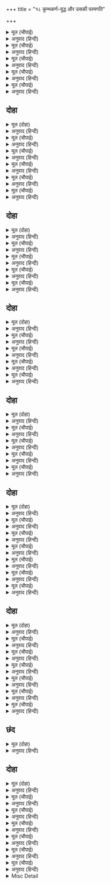 +++
title = "१८ कुम्भकर्ण-युद्ध और उसकी परमगति"

+++


<details><summary>मूल (चौपाई)</summary>

बंधु बचन सुनि चला बिभीषन।  
आयउ जहँ त्रैलोक बिभूषन॥  
नाथ भूधराकार सरीरा।  
कुंभकरन आवत रनधीरा॥
</details>

<details><summary>अनुवाद (हिन्दी)</summary>

भाईके वचन सुनकर विभीषण लौट गये और वहाँ आये जहाँ त्रिलोकीके भूषण श्रीरामजी थे। (विभीषणने कहा—) हे नाथ! पर्वतके समान (विशाल) देहवाला रणधीर कुम्भकर्ण आ रहा है॥ १॥
</details>

<details><summary>मूल (चौपाई)</summary>

एतना कपिन्ह सुना जब काना।  
किलकिलाइ धाए बलवाना॥  
लिए उठाइ बिटप अरु भूधर।  
कटकटाइ डारहिं ता ऊपर॥
</details>

<details><summary>अनुवाद (हिन्दी)</summary>

वानरोंने जब कानोंसे इतना सुना, तब वे बलवान् किलकिलाकर (हर्षध्वनि करके) दौड़े। वृक्ष और पर्वत (उखाड़कर) उठा लिये और (क्रोधसे) दाँत कटकटाकर उन्हें उसके ऊपर डालने लगे॥ २॥
</details>

<details><summary>मूल (चौपाई)</summary>

कोटि कोटि गिरि सिखर प्रहारा।  
करहिं भालु कपि एक एक बारा॥  
मुरॺो न मनु तनु टरॺो न टारॺो।  
जिमि गज अर्क फलनि को मारॺो॥
</details>

<details><summary>अनुवाद (हिन्दी)</summary>

रीछ-वानर एक-एक बारमें ही करोड़ों पहाड़ोंके शिखरोंसे उसपर प्रहार करते हैं; परन्तु इससे न तो उसका मन ही मुड़ा (विचलित हुआ) और न शरीर ही टाले टला, जैसे मदारके फलोंकी मारसे हाथीपर कुछ भी असर नहीं होता!॥ ३॥
</details>

<details><summary>मूल (चौपाई)</summary>

तब मारुतसुत मुठिका हन्यो।  
परॺो धरनि ब्याकुल सिर धुन्यो॥  
पुनि उठि तेहिं मारेउ हनुमंता।  
घुर्मित भूतल परेउ तुरंता॥
</details>

<details><summary>अनुवाद (हिन्दी)</summary>

तब हनुमान् जीने उसे एक घूँसा मारा; जिससे वह व्याकुल होकर पृथ्वीपर गिर पड़ा और सिर पीटने लगा। फिर उसने उठकर हनुमान् जी को मारा! वे चक्कर खाकर तुरंत ही पृथ्वीपर गिर पड़े॥ ४॥
</details>

<details><summary>मूल (चौपाई)</summary>

पुनि नल नीलहि अवनि पछारेसि।  
जहँ तहँ पटकि पटकि भट डारेसि॥  
चली बलीमुख सेन पराई।  
अति भय त्रसित न कोउ समुहाई॥
</details>

<details><summary>अनुवाद (हिन्दी)</summary>

फिर उसने नल-नीलको पृथ्वीपर पछाड़ दिया और दूसरे योद्धाओंको भी जहाँ-तहाँ पटक-पटककर डाल दिया। वानरसेना भाग चली। सब अत्यन्त भयभीत हो गये, कोई सामने नहीं आता॥ ५॥
</details>

## दोहा


<details><summary>मूल (दोहा)</summary>

अंगदादि कपि मुरुछित करि समेत सुग्रीव।  
काँख दाबि कपिराज कहुँ चला अमित बल सींव॥ ६५॥
</details>

<details><summary>अनुवाद (हिन्दी)</summary>

सुग्रीवसमेत अंगदादि वानरोंको मूर्च्छित करके फिर वह अपरिमित बलकी सीमा कुम्भकर्ण वानरराज सुग्रीवको काँखमें दाबकर चला॥ ६५॥
</details>

<details><summary>मूल (चौपाई)</summary>

उमा करत रघुपति नरलीला।  
खेल गरुड़ जिमि अहिगन मीला॥  
भृकुटि भंग जो कालहि खाई।  
ताहि कि सोहइ ऐसि लराई॥
</details>

<details><summary>अनुवाद (हिन्दी)</summary>

(शिवजी कहते हैं—) हे उमा! श्रीरघुनाथजी वैसे ही नरलीला कर रहे हैं जैसे गरुड़ सर्पोंके समूहमें मिलकर खेलता हो। जो भौंहके इशारेमात्रसे (बिना परिश्रमके) कालको भी खा जाता है, उसे कहीं ऐसी लड़ाई शोभा देती है?॥ १॥
</details>

<details><summary>मूल (चौपाई)</summary>

जग पावनि कीरति बिस्तरिहहिं।  
गाइ गाइ भवनिधि नर तरिहहिं॥  
मुरुछा गइ मारुतसुत जागा।  
सुग्रीवहि तब खोजन लागा॥
</details>

<details><summary>अनुवाद (हिन्दी)</summary>

भगवान् (इसके द्वारा) जगत् को पवित्र करनेवाली वह कीर्ति फैलायेंगे जिसे गा-गाकर मनुष्य भवसागरसे तर जायँगे। मूर्च्छा जाती रही, तब मारुति हनुमान् जी जागे और फिर वे सुग्रीवको खोजने लगे॥ २॥
</details>

<details><summary>मूल (चौपाई)</summary>

सुग्रीवहु कै मुरुछा बीती।  
निबुकि गयउ तेहि मृतक प्रतीती॥  
काटेसि दसन नासिका काना।  
गरजि अकास चलेउ तेहिं जाना॥
</details>

<details><summary>अनुवाद (हिन्दी)</summary>

सुग्रीवकी भी मूर्च्छा दूर हुई, तब वे (मुर्दे-से होकर) खिसक गये (काँखसे नीचे गिर पड़े)। कुम्भकर्णने उनको मृतक जाना। उन्होंने कुम्भकर्णके नाक-कान दाँतोंसे काट लिये और फिर गरजकर आकाशकी ओर चले, तब कुम्भकर्णने जाना॥ ३॥
</details>

<details><summary>मूल (चौपाई)</summary>

गहेउ चरन गहि भूमि पछारा।  
अति लाघवँ उठि पुनि तेहि मारा॥  
पुनि आयउ प्रभु पहिं बलवाना।  
जयति जयति जय कृपानिधाना॥
</details>

<details><summary>अनुवाद (हिन्दी)</summary>

उसने सुग्रीवका पैर पकड़कर उनको पृथ्वीपर पछाड़ दिया। फिर सुग्रीवने बड़ी फुर्तीसे उठकर उसको मारा। और तब बलवान् सुग्रीव प्रभुके पास आये और बोले—कृपानिधान प्रभुकी जय हो, जय हो, जय हो॥ ४॥
</details>

<details><summary>मूल (चौपाई)</summary>

नाक कान काटे जियँ जानी।  
फिरा क्रोध करि भइ मन ग्लानी॥  
सहज भीम पुनि बिनु श्रुति नासा।  
देखत कपि दल उपजी त्रासा॥
</details>

<details><summary>अनुवाद (हिन्दी)</summary>

नाक-कान काटे गये, ऐसा मनमें जानकर बड़ी ग्लानि हुई; और वह क्रोध करके लौटा। एक तो वह स्वभाव (आकृति)-से ही भयंकर था और फिर बिना नाक-कानका होनेसे और भी भयानक हो गया। उसे देखते ही वानरोंकी सेनामें भय उत्पन्न हो गया॥ ५॥
</details>

## दोहा


<details><summary>मूल (दोहा)</summary>

जय जय जय रघुबंस मनि धाए कपि दै हूह।  
एकहि बार तासु पर छाड़ेन्हि गिरि तरु जूह॥ ६६॥
</details>

<details><summary>अनुवाद (हिन्दी)</summary>

‘रघुवंशमणिकी जय हो, जय हो, जय हो’ ऐसा पुकारकर वानर हूह करके दौड़े और सबने एक ही साथ उसपर पहाड़ और वृक्षोंके समूह छोड़े॥ ६६॥
</details>

<details><summary>मूल (चौपाई)</summary>

कुंभकरन रन रंग बिरुद्धा।  
सन्मुख चला काल जनु क्रुद्धा॥  
कोटि कोटि कपि धरि धरि खाई।  
जनु टीड़ी गिरि गुहाँ समाई॥
</details>

<details><summary>अनुवाद (हिन्दी)</summary>

रणके उत्साहमें कुम्भकर्ण विरुद्ध होकर (उनके) सामने ऐसा चला मानो क्रोधित  होकर काल ही आ रहा हो। वह करोड़-करोड़ वानरोंको एक साथ पकड़-पकड़कर खाने लगा। ( वे उसके मुँहमें इस तरह घुसने लगे) मानो पर्वतकी गुफामें टिड्डियाँ समा रही हों॥ १॥
</details>

<details><summary>मूल (चौपाई)</summary>

कोटिन्ह गहि सरीर सन मर्दा।  
कोटिन्ह मीजि मिलव महि गर्दा॥  
मुख नासा श्रवनन्हि कीं बाटा।  
निसरि पराहिं भालु कपि ठाटा॥
</details>

<details><summary>अनुवाद (हिन्दी)</summary>

करोड़ों (वानरों)-को पकड़कर उसने शरीरसे मसल डाला। करोड़ोंको हाथोंसे मलकर पृथ्वीकी धूलमें मिला दिया। (पेटमें गये हुए) भालू और वानरोंके ठट्ट-के-ठट्ट उसके मुख, नाक और कानोंकी राहसे निकल-निकलकर भाग रहे हैं॥ २॥
</details>

<details><summary>मूल (चौपाई)</summary>

रन मद मत्त निसाचर दर्पा।  
बिस्व ग्रसिहि जनु एहि बिधि अर्पा॥  
मुरे सुभट सब फिरहिं न फेरे।  
सूझ न नयन सुनहिं नहिं टेरे॥
</details>

<details><summary>अनुवाद (हिन्दी)</summary>

रणके मदमें मत्त राक्षस कुम्भकर्ण इस प्रकार गर्वित हुआ, मानो विधाताने उसको  सारा विश्व अर्पण कर दिया हो, और उसे वह ग्रास कर जायगा। सब योद्धा भाग खड़े हुए, वे लौटाये भी नहीं लौटते। आँखोंसे उन्हें सूझ नहीं पड़ता और पुकारनेसे सुनते नहीं!॥३॥
</details>

<details><summary>मूल (चौपाई)</summary>

कुंभकरन कपि फौज बिडारी।  
सुनि धाई रजनीचर धारी॥  
देखी राम बिकल कटकाई।  
रिपु अनीक नाना बिधि आई॥
</details>

<details><summary>अनुवाद (हिन्दी)</summary>

कुम्भकर्णने वानर-सेनाको तितर-बितर कर दिया। यह सुनकर राक्षस-सेना भी दौड़ी। श्रीरामचन्द्रजीने देखा कि अपनी सेना व्याकुल है और शत्रुकी नाना प्रकारकी सेना आ गयी है॥ ४॥
</details>

## दोहा


<details><summary>मूल (दोहा)</summary>

सुनु सुग्रीव बिभीषन अनुज सँभारेहु सैन।  
मैं देखउँ खल बल दलहि बोले राजिवनैन॥ ६७॥
</details>

<details><summary>अनुवाद (हिन्दी)</summary>

तब कमलनयन श्रीरामजी बोले—हे सुग्रीव! हे विभीषण! और हे लक्ष्मण! सुनो, तुम सेनाको सँभालना। मैं इस दुष्टके बल और सेनाको देखता हूँ॥ ६७॥
</details>

<details><summary>मूल (चौपाई)</summary>

कर सारंग साजि कटि भाथा।  
अरि दल दलन चले रघुनाथा॥  
प्रथम कीन्हि प्रभु धनुष टँकोरा।  
रिपु दल बधिर भयउ सुनि सोरा॥
</details>

<details><summary>अनुवाद (हिन्दी)</summary>

हाथमें शार्ङ्गधनुष और कमरमें तरकस सजकर श्रीरघुनाथजी शत्रुसेनाको दलन करने चले। प्रभुने पहले तो धनुषका टंकार किया जिसकी भयानक आवाज सुनते ही शत्रुदल बहरा हो गया॥ १॥
</details>

<details><summary>मूल (चौपाई)</summary>

सत्यसंध छाँड़े सर लच्छा।  
कालसर्प जनु चले सपच्छा॥  
जहँ तहँ चले बिपुल नाराचा।  
लगे कटन भट बिकट पिसाचा॥
</details>

<details><summary>अनुवाद (हिन्दी)</summary>

फिर सत्यप्रतिज्ञ श्रीरामजीने एक लाख बाण छोड़े। वे ऐसे चले मानो पंखवाले काल-सर्प चले हों। जहाँ-तहाँ बहुत-से बाण चले, जिनसे भयंकर राक्षस योद्धा कटने लगे॥ २॥
</details>

<details><summary>मूल (चौपाई)</summary>

कटहिं चरन उर सिर भुजदंडा।  
बहुतक बीर होहिं सत खंडा॥  
घुर्मि घुर्मि घायल महि परहीं।  
उठि संभारि सुभट पुनि लरहीं॥
</details>

<details><summary>अनुवाद (हिन्दी)</summary>

उनके चरण, छाती, सिर और भुजदण्ड कट रहे हैं। बहुत-से वीरोंके सौ-सौ टुकड़े हो जाते हैं। घायल चक्कर खा-खाकर पृथ्वीपर पड़ रहे हैं। उत्तम योद्धा फिर सँभलकर उठते और लड़ते हैं॥ ३॥
</details>

<details><summary>मूल (चौपाई)</summary>

लागत बान जलद जिमि गाजहिं।  
बहुतक देखि कठिन सर भाजहिं॥  
रुंड प्रचंड मुंड बिनु धावहिं।  
धरु धरु मारु मारु धुनि गावहिं॥
</details>

<details><summary>अनुवाद (हिन्दी)</summary>

बाण लगते ही वे मेघकी तरह गरजते हैं। बहुत-से तो कठिन बाणको देखकर ही भाग जाते हैं। बिना मुण्ड (सिर) के प्रचण्ड रुण्ड (धड़) दौड़ रहे हैं और ‘पकड़ो, पकड़ो, मारो, मारो’ का शब्द करते हुए गा (चिल्ला) रहे हैं॥ ४॥
</details>

## दोहा


<details><summary>मूल (दोहा)</summary>

छन महुँ प्रभु के सायकन्हि काटे बिकट पिसाच।  
पुनि रघुबीर निषंग महुँ प्रबिसे सब नाराच॥ ६८॥
</details>

<details><summary>अनुवाद (हिन्दी)</summary>

प्रभुके बाणोंने क्षणमात्रमें भयानक राक्षसोंको काटकर रख दिया। फिर वे सब बाण लौटकर श्रीरघुनाथजीके तरकसमें घुस गये॥ ६८॥
</details>

<details><summary>मूल (चौपाई)</summary>

कुंभकरन मन दीख बिचारी।  
हति छन माझ निसाचर धारी॥  
भा अति क्रुद्ध महाबल बीरा।  
कियो मृगनायक नाद गँभीरा॥
</details>

<details><summary>अनुवाद (हिन्दी)</summary>

कुम्भकर्णने मनमें विचारकर देखा कि श्रीरामजीने क्षणमात्रमें राक्षसी सेनाका संहार कर डाला। तब वह महाबली वीर अत्यन्त क्रोधित हुआ और उसने गम्भीर सिंहनाद किया॥ १॥
</details>

<details><summary>मूल (चौपाई)</summary>

कोपि महीधर लेइ उपारी।  
डारइ जहँ मर्कट भट भारी॥  
आवत देखि सैल प्रभु भारे।  
सरन्हि काटि रज सम करि डारे॥
</details>

<details><summary>अनुवाद (हिन्दी)</summary>

वह क्रोध करके पर्वत उखाड़ लेता है और जहाँ भारी-भारी वानर योद्धा होते हैं, वहाँ डाल देता है। बड़े-बड़े पर्वतोंको आते देखकर प्रभुने उनको बाणोंसे काटकर धूलके समान (चूर-चूर) कर डाला॥ २॥
</details>

<details><summary>मूल (चौपाई)</summary>

पुनि धनु तानि कोपि रघुनायक।  
छाँडे़ अति कराल बहु सायक॥  
तनु महुँ प्रबिसि निसरि सर जाहीं।  
जिमि दामिनि घन माझ समाहीं॥
</details>

<details><summary>अनुवाद (हिन्दी)</summary>

फिर श्रीरघुनाथजीने क्रोध करके धनुषको तानकर बहुत-से अत्यन्त भयानक बाण छोड़े। वे बाण कुम्भकर्णके शरीरमें घुसकर (पीछेसे इस प्रकार) निकल जाते हैं (कि उनका पता नहीं चलता), जैसे बिजलियाँ बादलमें समा जाती हैं॥ ३॥
</details>

<details><summary>मूल (चौपाई)</summary>

सोनित स्रवत सोह तन कारे।  
जनु कज्जल गिरि गेरु पनारे॥  
बिकल बिलोकि भालु कपि धाए।  
बिहँसा जबहिं निकट कपि आए॥
</details>

<details><summary>अनुवाद (हिन्दी)</summary>

उसके काले शरीरसे रुधिर बहता हुआ ऐसी शोभा देता है, मानो काजलके पर्वतसे गेरूके पनाले बह रहे हों। उसे व्याकुल देखकर रीछ-वानर दौड़े। वे ज्यों ही निकट आये, त्यों ही वह हँसा॥ ४॥
</details>

## दोहा


<details><summary>मूल (दोहा)</summary>

महानाद करि गर्जा कोटि कोटि गहि कीस।  
महि पटकइ गजराज इव सपथ करइ दससीस॥ ६९॥
</details>

<details><summary>अनुवाद (हिन्दी)</summary>

और बड़ा घोर शब्द करके गरजा। तथा करोड़-करोड़ वानरोंको पकड़कर वह गजराजकी तरह उन्हें पृथ्वीपर पटकने लगा और रावणकी दुहाई देने लगा॥ ६९॥
</details>

<details><summary>मूल (चौपाई)</summary>

भागे भालु बलीमुख जूथा।  
बृकु बिलोकि जिमि मेष बरूथा॥  
चले भागि कपि भालु भवानी।  
बिकल पुकारत आरत बानी॥
</details>

<details><summary>अनुवाद (हिन्दी)</summary>

यह देखकर रीछ-वानरोंके झुंड ऐसे भागे जैसे भेड़ियेको देखकर भेड़ोंके झुंड। (शिवजी कहते हैं—) हे भवानी! वानर-भालू व्याकुल होकर आर्तवाणीसे पुकारते हुए भाग चले॥ १॥
</details>

<details><summary>मूल (चौपाई)</summary>

यह निसिचर दुकाल सम अहई।  
कपिकुल देस परन अब चहई॥  
कृपा बारिधर राम खरारी।  
पाहि पाहि प्रनतारति हारी॥
</details>

<details><summary>अनुवाद (हिन्दी)</summary>

(वे कहने लगे—) यह राक्षस दुर्भिक्षके समान है, जो अब वानरकुलरूपी देशमें पड़ना चाहता है। हे कृपारूपी जलके धारण करनेवाले मेघरूप श्रीराम! हे खरके शत्रु! हे शरणागतके दुःख हरनेवाले! रक्षा कीजिये, रक्षा कीजिये!॥ २॥
</details>

<details><summary>मूल (चौपाई)</summary>

सकरुन बचन सुनत भगवाना।  
चले सुधारि सरासन बाना॥  
राम सेन निज पाछें घाली।  
चले सकोप महा बलसाली॥
</details>

<details><summary>अनुवाद (हिन्दी)</summary>

करुणाभरे वचन सुनते ही भगवान् धनुष-बाण सुधारकर चले। महाबलशाली श्रीरामजीने सेनाको अपने पीछे कर लिया और वे (अकेले) क्रोधपूर्वक चले (आगे बढ़े)॥ ३॥
</details>

<details><summary>मूल (चौपाई)</summary>

खैंचि धनुष सर सत संधाने।  
छूटे तीर सरीर समाने॥  
लागत सर धावा रिस भरा।  
कुधर डगमगत डोलति धरा॥
</details>

<details><summary>अनुवाद (हिन्दी)</summary>

उन्होंने धनुषको खींचकर सौ बाण सन्धान किये। बाण छूटे और उसके शरीरमें समा गये। बाणोंके लगते ही वह क्रोधमें भरकर दौड़ा। उसके दौड़नेसे पर्वत डगमगाने लगे और पृथ्वी हिलने लगी॥ ४॥
</details>

<details><summary>मूल (चौपाई)</summary>

लीन्ह एक तेहिं सैल उपाटी।  
रघुकुलतिलक भुजा सोइ काटी॥  
धावा बाम बाहु गिरि धारी।  
प्रभु सोउ भुजा काटि महि पारी॥
</details>

<details><summary>अनुवाद (हिन्दी)</summary>

उसने एक पर्वत उखाड़ लिया। रघुकुलतिलक श्रीरामजीने उसकी वह भुजा ही काट दी। तब वह बायें हाथमें पर्वतको लेकर दौड़ा। प्रभुने उसकी वह भुजा भी काटकर पृथ्वीपर गिरा दी॥ ५॥
</details>

<details><summary>मूल (चौपाई)</summary>

काटें भुजा सोह खल कैसा।  
पच्छहीन मंदर गिरि जैसा॥  
उग्र बिलोकनि प्रभुहि बिलोका।  
ग्रसन चहत मानहुँ त्रैलोका॥
</details>

<details><summary>अनुवाद (हिन्दी)</summary>

भुजाओंके कट जानेपर वह दुष्ट कैसी शोभा पाने लगा, जैसे बिना पंखका मन्दराचल पहाड़ हो। उसने उग्र दृष्टिसे प्रभुको देखा। मानो तीनों लोकोंको निगल जाना चाहता हो॥ ६॥
</details>

## दोहा


<details><summary>मूल (दोहा)</summary>

करि चिक्कार घोर अति धावा बदनु पसारि।  
गगन सिद्ध सुर त्रासित हा हा हेति पुकारि॥ ७०॥
</details>

<details><summary>अनुवाद (हिन्दी)</summary>

वह बड़े जोरसे चिग्घाड़ करके मुँह फैलाकर दौड़ा। आकाशमें सिद्ध और देवता डरकर हा! हा! हा! इस प्रकार पुकारने लगे॥ ७०॥
</details>

<details><summary>मूल (चौपाई)</summary>

सभय देव करुनानिधि जान्यो।  
श्रवन प्रजंत सरासनु तान्यो॥  
बिसिख निकर निसिचर मुख भरेऊ।  
तदपि महाबल भूमि न परेऊ॥
</details>

<details><summary>अनुवाद (हिन्दी)</summary>

करुणानिधान भगवान् ने देवताओंको भयभीत जाना। तब उन्होंने धनुषको कानतक तानकर राक्षसके मुखको बाणोंके समूहसे भर दिया। तो भी वह महाबली पृथ्वीपर न गिरा॥ १॥
</details>

<details><summary>मूल (चौपाई)</summary>

सरन्हि भरा मुख सन्मुख धावा।  
काल त्रोन सजीव जनु आवा॥  
तब प्रभु कोपि तीब्र सर लीन्हा।  
धर ते भिन्न तासु सिर कीन्हा॥
</details>

<details><summary>अनुवाद (हिन्दी)</summary>

मुखमें बाण भरे हुए वह (प्रभुके) सामने दौड़ा। मानो कालरूपी सजीव तरकस ही आ रहा हो। तब प्रभुने क्रोध करके तीक्ष्ण बाण लिया और उसके सिरको धड़से अलग कर दिया॥ २॥
</details>

<details><summary>मूल (चौपाई)</summary>

सो सिर परेउ दसानन आगें।  
बिकल भयउ जिमि फनि मनि त्यागें॥  
धरनि धसइ धर धाव प्रचंडा।  
तब प्रभु काटि कीन्ह दुइ खंडा॥
</details>

<details><summary>अनुवाद (हिन्दी)</summary>

वह सिर रावणके आगे जा गिरा। उसे देखकर रावण ऐसा व्याकुल हुआ जैसे मणिके छूट जानेपर सर्प। कुम्भकर्णका प्रचण्ड धड़ दौड़ा, जिससे पृथ्वी धँसी जाती थी। तब प्रभुने काटकर उसके दो टुकड़े कर दिये॥ ३॥
</details>

<details><summary>मूल (चौपाई)</summary>

परे भूमि जिमि नभ तें भूधर।  
हेठ दाबि कपि भालु निसाचर॥  
तासु तेज प्रभु बदन समाना।  
सुर मुनि सबहिं अचंभव माना॥
</details>

<details><summary>अनुवाद (हिन्दी)</summary>

वानर-भालू और निशाचरोंको अपने नीचे दबाते हुए वे दोनों टुकड़े पृथ्वीपर ऐसे पड़े जैसे आकाशसे दो पहाड़ गिरे हों। उसका तेज प्रभु श्रीरामचन्द्रजीके मुखमें समा गया। (यह देखकर) देवता और मुनि सभीने आश्चर्य माना॥ ४॥
</details>

<details><summary>मूल (चौपाई)</summary>

सुर दुंदुभीं बजावहिं हरषहिं।  
अस्तुति करहिं सुमन बहु बरषहिं॥  
करि बिनती सुर सकल सिधाए।  
तेही समय देवरिषि आए॥
</details>

<details><summary>अनुवाद (हिन्दी)</summary>

देवता नगाड़े बजाते, हर्षित होते और स्तुति करते हुए बहुत-से फूल बरसा रहे हैं। विनती करके सब देवता चले गये। उसी समय देवर्षि नारद आये॥ ५॥
</details>

<details><summary>मूल (चौपाई)</summary>

गगनोपरि हरि गुन गन गाए।  
रुचिर बीररस प्रभु मन भाए॥  
बेगि हतहु खल कहि मुनि गए।  
राम समर महि सोभत भए॥
</details>

<details><summary>अनुवाद (हिन्दी)</summary>

आकाशके ऊपरसे उन्होंने श्रीहरिके सुन्दर वीररसयुक्त गुणसमूहका गान किया, जो प्रभुके मनको बहुत ही भाया। मुनि यह कहकर चले गये कि अब दुष्ट रावणको शीघ्र मारिये। (उस समय) श्रीरामचन्द्रजी रणभूमिमें आकर (अत्यन्त) सुशोभित हुए॥ ६॥
</details>

## छंद


<details><summary>मूल (दोहा)</summary>

संग्राम भूमि बिराज रघुपति अतुल बल कोसल धनी।  
श्रम बिंदु मुख राजीव लोचन अरुन तन सोनित कनी॥  
भुज जुगल फेरत सर सरासन भालु कपि चहु दिसि बने।  
कह दास तुलसी कहि न सक छबि सेष जेहि आनन घने॥
</details>

<details><summary>अनुवाद (हिन्दी)</summary>

अतुलनीय बलवाले कोसलपति श्रीरघुनाथजी रणभूमिमें सुशोभित हैं। मुखपर पसीनेकी बूँदें हैं, कमलके समान नेत्र कुछ लाल हो रहे हैं। शरीरपर रक्तके कण हैं, दोनों हाथोंसे धनुष-बाण फिरा रहे हैं। चारों ओर रीछ-वानर सुशोभित हैं। तुलसीदासजी कहते हैं कि प्रभुकी इस छबिका वर्णन शेषजी भी नहीं कर सकते जिनके बहुत-से (हजार) मुख हैं।
</details>

## दोहा


<details><summary>मूल (दोहा)</summary>

निसिचर अधम मलाकर ताहि दीन्ह निज धाम।  
गिरिजा ते नर मंदमति जे न भजहिं श्रीराम॥ ७१॥
</details>

<details><summary>अनुवाद (हिन्दी)</summary>

(शिवजी कहते हैं—) हे गिरिजे! कुम्भकर्ण, जो नीच राक्षस और पापकी खान था, उसे भी श्रीरामजीने अपना परमधाम दे दिया! अतः वे मनुष्य (निश्चय ही) मन्दबुद्धि हैं जो उन श्रीरामजीको नहीं भजते॥ ७१॥
</details>

<details><summary>मूल (चौपाई)</summary>

दिन के अंत फिरीं द्वौ अनी।  
समर भई सुभटन्ह श्रम घनी॥  
राम कृपाँ कपि दल बल बाढ़ा।  
जिमि तृन पाइ लाग अति डाढ़ा॥
</details>

<details><summary>अनुवाद (हिन्दी)</summary>

दिनका अन्त होनेपर दोनों सेनाएँ लौट पड़ीं। (आजके युद्धमें) योद्धाओंको बड़ी थकावट हुई; परन्तु श्रीरामजीकी कृपासे वानरसेनाका बल उसी प्रकार बढ़ गया जैसे घास पाकर अग्नि बहुत बढ़ जाती है॥ १॥
</details>

<details><summary>मूल (चौपाई)</summary>

छीजहिं निसिचर दिनु अरु राती।  
निज मुख कहें सुकृत जेहि भाँती॥  
बहु बिलाप दसकंधर करई।  
बंधु सीस पुनि पुनि उर धरई॥
</details>

<details><summary>अनुवाद (हिन्दी)</summary>

उधर राक्षस दिन-रात इस प्रकार घटते जा रहे हैं जिस प्रकार अपने ही मुखसे कहनेपर पुण्य घट जाते हैं। रावण बहुत विलाप कर रहा है। बार-बार भाई (कुम्भकर्ण) का सिर कलेजेसे लगाता है॥ २॥
</details>

<details><summary>मूल (चौपाई)</summary>

रोवहिं नारि हृदय हति पानी।  
तासु तेज बल बिपुल बखानी॥  
मेघनाद तेहि अवसर आयउ।  
कहि बहु कथा पिता समुझायउ॥
</details>

<details><summary>अनुवाद (हिन्दी)</summary>

स्त्रियाँ उसके बड़े भारी तेज और बलको बखान करके हाथोंसे छाती पीट-पीटकर रो रही हैं। उसी समय मेघनाद आया और उसने बहुत-सी कथाएँ कहकर पिताको समझाया॥ ३॥
</details>

<details><summary>मूल (चौपाई)</summary>

देखेहु कालि मोरि मनुसाई।  
अबहिं बहुत का करौं बड़ाई॥  
इष्टदेव सैं बल रथ पायउँ।  
सो बल तात न तोहि देखायउँ॥
</details>

<details><summary>अनुवाद (हिन्दी)</summary>

(और कहा—) कल मेरा पुरुषार्थ देखियेगा। अभी बहुत बड़ाई क्या करूँ? हे तात! मैंने अपने इष्टदेवसे जो बल और रथ पाया था वह बल (और रथ) अबतक आपको नहीं दिखलाया था॥ ४॥
</details>

<details><summary>मूल (चौपाई)</summary>

एहि बिधि जल्पत भयउ बिहाना।  
चहुँ दुआर लागे कपि नाना॥  
इत कपि भालु काल सम बीरा।  
उत रजनीचर अति रनधीरा॥
</details>

<details><summary>अनुवाद (हिन्दी)</summary>

इस प्रकार डींग मारते हुए सबेरा हो गया। लंकाके चारों दरवाजोंपर बहुत-से वानर आ डटे। इधर कालके समान वीर वानर-भालू हैं और उधर अत्यन्त रणधीर राक्षस॥ ५॥
</details>

<details><summary>मूल (चौपाई)</summary>

लरहिं सुभट निज निज जय हेतू।  
बरनि न जाइ समर खगकेतू॥
</details>

<details><summary>अनुवाद (हिन्दी)</summary>

दोनों ओरके योद्धा अपनी-अपनी जयके लिये लड़ रहे हैं। हे गरुड़! उनके युद्धका वर्णन नहीं किया जा सकता॥ ६॥
</details>

<details><summary>Misc Detail</summary>


</details>
